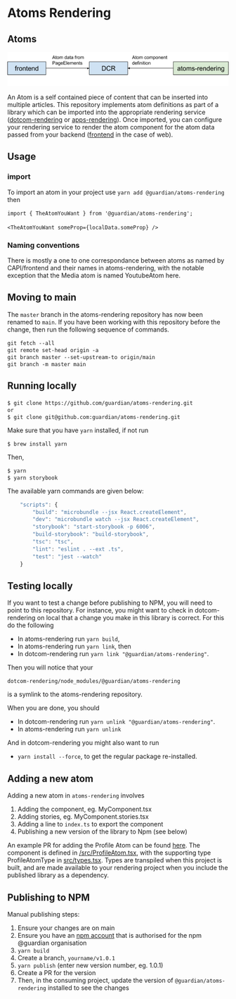 # Atoms Rendering

## Atoms

![Atoms Web Architecture](./docs/atomswebarchitecture.png)

An Atom is a self contained piece of content that can be inserted into multiple articles. This repository implements atom definitions as part of a library which can be imported into the appropriate rendering service ([dotcom-rendering](https://github.com/guardian/dotcom-rendering) or [apps-rendering](https://github.com/guardian/apps-rendering)). Once imported, you can configure your rendering service to render the atom component for the atom data passed from your backend ([frontend](https://github.com/guardian/frontend) in the case of web).

## Usage

### import 

To import an atom in your project use `yarn add @guardian/atoms-rendering` then

```
import { TheAtomYouWant } from '@guardian/atoms-rendering';

<TheAtomYouWant someProp={localData.someProp} />
```

### Naming conventions

There is mostly a one to one correspondance between atoms as named by CAPI/frontend and their names in atoms-rendering, with the notable exception that the Media atom is named YoutubeAtom here. 

## Moving to main

The `master` branch in the atoms-rendering repository has now been renamed to `main`. If you have been working with this repository before the change, then run the following sequence of commands.

```
git fetch --all
git remote set-head origin -a
git branch master --set-upstream-to origin/main
git branch -m master main
```

## Running locally

```
$ git clone https://github.com/guardian/atoms-rendering.git
or
$ git clone git@github.com:guardian/atoms-rendering.git
```

Make sure that you have `yarn` installed, if not run

```
$ brew install yarn
```

Then,

```
$ yarn
$ yarn storybook
```

The available yarn commands are given below:

```typescript
    "scripts": {
        "build": "microbundle --jsx React.createElement",
        "dev": "microbundle watch --jsx React.createElement",
        "storybook": "start-storybook -p 6006",
        "build-storybook": "build-storybook",
        "tsc": "tsc",
        "lint": "eslint . --ext .ts",
        "test": "jest --watch"
    }
```

## Testing locally

If you want to test a change before publishing to NPM, you will need to point to this repository. For instance, you might want to check in dotcom-rendering on local that a change you make in this library is correct. For this do the following

- In atoms-rendering run `yarn build`,
- In atoms-rendering run `yarn link`, then
- In dotcom-rendering run `yarn link "@guardian/atoms-rendering"`. 

Then you will notice that your 

```
dotcom-rendering/node_modules/@guardian/atoms-rendering
```

is a symlink to the atoms-rendering repository.

When you are done, you should

- In dotcom-rendering run `yarn unlink "@guardian/atoms-rendering"`. 
- In atoms-rendering run `yarn unlink`

And in dotcom-rendering you might also want to run 

- `yarn install --force`, to get the regular package re-installed. 

## Adding a new atom 

Adding a new atom in `atoms-rendering` involves

1. Adding the component, eg. MyComponent.tsx
2. Adding stories, eg. MyComponent.stories.tsx
3. Adding a line to `index.ts` to export the component
4. Publishing a new version of the library to Npm (see below)

An example PR for adding the Profile Atom can be found [here](https://github.com/guardian/atoms-rendering/pull/35/files). The component is defined in [/src/ProfileAtom.tsx](https://github.com/guardian/atoms-rendering/blob/main/src/ProfileAtom.tsx), with the supporting type ProfileAtomType in [src/types.tsx](https://github.com/guardian/atoms-rendering/blob/main/src/types.ts). Types are transpiled when this project is built, and are made available to your rendering project when you include the published library as a dependency.

## Publishing to NPM

Manual publishing steps:

1. Ensure your changes are on main
2. Ensure you have an [npm account](https://docs.npmjs.com/creating-and-publishing-scoped-public-packages) that is authorised for the npm @guardian organisation
3. `yarn build`
4. Create a branch, `yourname/v1.0.1`
5. `yarn publish` (enter new version number, eg. 1.0.1)
6. Create a PR for the version
7. Then, in the consuming project, update the version of `@guardian/atoms-rendering` installed to see the changes
